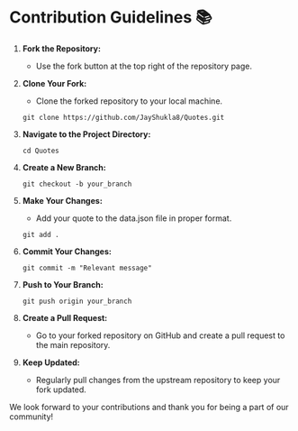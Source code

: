 # Contribution Guidelines 📚

1. **Fork the Repository:**
   - Use the fork button at the top right of the repository page.

2. **Clone Your Fork:**
   - Clone the forked repository to your local machine.

   ```
   git clone https://github.com/JayShukla8/Quotes.git
   ```

3. **Navigate to the Project Directory:**

   ```
   cd Quotes
   ```
4. **Create a New Branch:**

   ```
   git checkout -b your_branch
   ```

4. **Make Your Changes:**
   - Add your quote to the data.json file in proper format.

   ```
   git add .
   ```

5. **Commit Your Changes:**

   ```
   git commit -m "Relevant message"
   ```

6. **Push to Your Branch:**

   ```
   git push origin your_branch
   ```

7. **Create a Pull Request:**
   - Go to your forked repository on GitHub and create a pull request to the main repository.


4. **Keep Updated:**
   - Regularly pull changes from the upstream repository to keep your fork updated.

We look forward to your contributions and thank you for being a part of our community!

